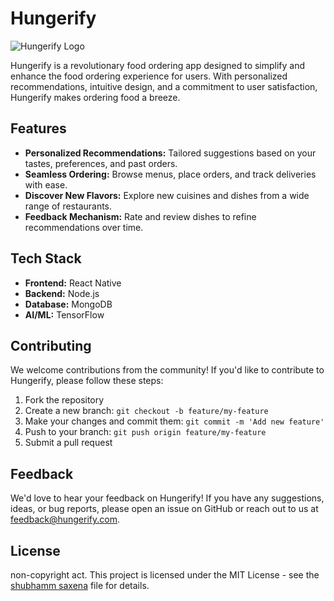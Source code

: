 # Hungerify

![Hungerify Logo](link/to/logo.png)

Hungerify is a revolutionary food ordering app designed to simplify and enhance the food ordering experience for users. With personalized recommendations, intuitive design, and a commitment to user satisfaction, Hungerify makes ordering food a breeze.

## Features

- **Personalized Recommendations:** Tailored suggestions based on your tastes, preferences, and past orders.
- **Seamless Ordering:** Browse menus, place orders, and track deliveries with ease.
- **Discover New Flavors:** Explore new cuisines and dishes from a wide range of restaurants.
- **Feedback Mechanism:** Rate and review dishes to refine recommendations over time.

## Tech Stack

- **Frontend:** React Native
- **Backend:** Node.js
- **Database:** MongoDB
- **AI/ML:** TensorFlow


## Contributing

We welcome contributions from the community! If you'd like to contribute to Hungerify, please follow these steps:

1. Fork the repository
2. Create a new branch: `git checkout -b feature/my-feature`
3. Make your changes and commit them: `git commit -m 'Add new feature'`
4. Push to your branch: `git push origin feature/my-feature`
5. Submit a pull request

## Feedback

We'd love to hear your feedback on Hungerify! If you have any suggestions, ideas, or bug reports, please open an issue on GitHub or reach out to us at feedback@hungerify.com.

## License
non-copyright act.
This project is licensed under the MIT License - see the [shubhamm saxena](LICENSE) file for details.

